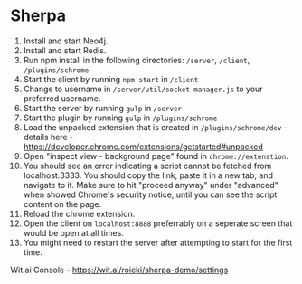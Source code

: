 # Sherpa

1. Install and start Neo4j.
2. Install and start Redis.
3. Run npm install in the following directories: `/server`, `/client`, `/plugins/schrome`
4. Start the client by running `npm start` in `/client`
5. Change to username in `/server/util/socket-manager.js` to your preferred username.
6. Start the server by running `gulp` in `/server` 
7. Start the plugin by running `gulp` in `/plugins/schrome` 
8. Load the unpacked extension that is created in `/plugins/schrome/dev` - details here - https://developer.chrome.com/extensions/getstarted#unpacked
9. Open "inspect view - background page" found in `chrome://extenstion`.
10. You should see an error indicating a script cannot be fetched from localhost:3333. You should copy the link, paste it in a new tab, and navigate to it. Make sure to hit "proceed anyway" under "advanced" when showed Chrome's security notice, until you can see the script content on the page. 
11. Reload the chrome extension. 
12. Open the client on `localhost:8888` preferrably on a seperate screen that would be open at all times.
13. You might need to restart the server after attempting to start for the first time. 

Wit.ai Console - https://wit.ai/roieki/sherpa-demo/settings
